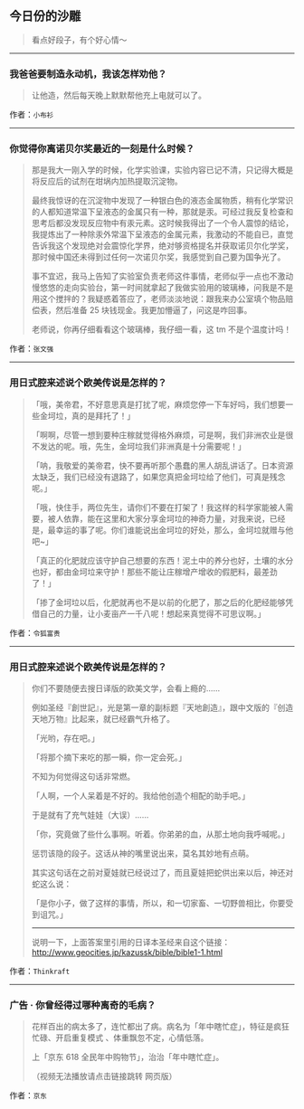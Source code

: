 ## 今日份的沙雕

> 看点好段子，有个好心情～


 
---

### 我爸爸要制造永动机，我该怎样劝他？

> 让他造，然后每天晚上默默帮他充上电就可以了。


作者：`小布衫`

---

### 你觉得你离诺贝尔奖最近的一刻是什么时候？

> 那是我大一刚入学的时候，化学实验课，实验内容已记不清，只记得大概是将反应后的试剂在坩埚内加热提取沉淀物。
> 
> 最终我惊讶的在沉淀物中发现了一种银白色的液态金属物质，稍有化学常识的人都知道常温下呈液态的金属只有一种，那就是汞。可经过我反复检查和思考后都没发现反应物中有汞元素。这时候我得出了一个令人震惊的结论，我提炼出了一种除汞外常温下呈液态的金属元素，我激动的不能自已，直觉告诉我这个发现绝对会震惊化学界，绝对够资格提名并获取诺贝尔化学奖，那时候中国还未得到过任何一次诺贝尔奖，我感觉到自己要为国争光了。
> 
> 事不宜迟，我马上告知了实验室负责老师这件事情，老师似乎一点也不激动慢悠悠的走向实验台，第一时间就拿起了我做实验用的玻璃棒，问我是不是用这个搅拌的？我疑惑着答应了，老师淡淡地说：跟我来办公室填个物品赔偿表，然后准备 25 块钱现金。我更加懵逼了，问这是咋回事。
> 
> 老师说，你再仔细看看这个玻璃棒，我仔细一看，这 tm 不是个温度计吗！


作者：`张文强`

---

### 用日式腔来述说个欧美传说是怎样的？

> 「哦，美帝君，不好意思真是打扰了呢，麻烦您停一下车好吗，我们想要一些金坷垃，真的是拜托了！」
> 
> 「啊啊，尽管一想到要种庄稼就觉得格外麻烦，可是啊，我们非洲农业是很不发达的呢。哦，先生，金坷垃我们非洲真是十分需要呢！」
> 
> 「呐，我敬爱的美帝君，快不要再听那个愚蠢的黑人胡乱讲话了。日本资源太缺乏，我们已经没有退路了，如果您真把金坷垃给了他们，可真是残念呢。」
> 
> 「哦，快住手，两位先生，请你们不要在打架了！我这样的科学家能被人需要，被人依靠，能在这里和大家分享金坷垃的神奇力量，对我来说，已经是，最幸运的事了呢。你们谁能说出金坷垃的好处，那么，金坷垃就赠与他吧~」
> 
> 「真正的化肥就应该守护自己想要的东西！泥土中的养分也好，土壤的水分也好，都由金坷垃来守护！那些不能让庄稼增产增收的假肥料，最差劲了！」
> 
> 「掺了金坷垃以后，化肥就再也不是以前的化肥了，那之后的化肥经能够凭借自己的力量，让小麦亩产一千八呢！想起来真觉得不可思议啊。」


作者：`令狐富贵`

---

### 用日式腔来述说个欧美传说是怎样的？

> 你们不要随便去搜日译版的欧美文学，会看上瘾的……
> 
> 例如圣经『創世記』，光是第一章的副标题『天地創造』，跟中文版的『创造天地万物』比起来，就已经霸气升格了。
> 
> 「光哟，存在吧。」
> 
> 「将那个摘下来吃的那一瞬，你一定会死。」
> 
> 不知为何觉得这句话非常燃。
> 
> 「人啊，一个人呆着是不好的。我给他创造个相配的助手吧。」
> 
> 于是就有了充气娃娃（大误）……
> 
> 「你，究竟做了些什么事啊。听着。你弟弟的血，从那土地向我呼喊呢。」
> 
> 惩罚该隐的段子。这话从神的嘴里说出来，莫名其妙地有点萌。
> 
> 其实这句话在之前对夏娃就已经说过了，而且夏娃把蛇供出来以后，神还对蛇这么说：
> 
> 「是你小子，做了这样的事情，所以，和一切家畜、一切野兽相比，你要受到诅咒。」
> 
> ---
> 
> 说明一下，上面答案里引用的日译本圣经来自这个链接：http://www.geocities.jp/kazussk/bible/bible1-1.html


作者：`Thinkraft`

---

### 广告 · 你曾经得过哪种离奇的毛病？

> 花样百出的病太多了，连忙都出了病。病名为「年中瞎忙症」，特征是疯狂忙碌、开启重复模式 、体重飘忽不定，心情低落。
> 
> 上「京东 618 全民年中购物节」，治治「年中瞎忙症」。
> 
> （视频无法播放请点击链接跳转 网页版）


作者：`京东`